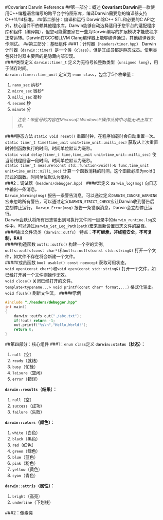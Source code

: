 #Covariant Darwin Reference
##第一部分：概述
**Covariant Darwin**是一款使用C++编程语言编写的跨平台字符图形库，编译Darwin需要您的编译器支持C++11/14标准。
##第二部分：编译和运行
Darwin除C++ STL和必要的C API之外，核心组件不依赖其他程序库。Darwin能够自动选择适用于您平台的适配程序库和组件（编译期），但您可能需要家在一些为Darwin编写的扩展模块才能使程序正常运转。Darwin在GCC和LLVM Clang编译器上能够编译通过，其他编译器未作测试。
##第三部分：基础组件
###1：计时器（`headers/timer.hpp`）
Darwin计时器（`darwin::timer`）是一个类（`class`），但是其成员都是静态成员。使用类包装计时器主要目的是隐藏内部实现。  
####类型定义
`darwin::timer_t` 定义为无符号长整数类型（`unsigned long`），用于储存时间。  
`darwin::timer::time_unit` 定义为 `enum class`，包含了5个枚举量：
1. `nano_sec` 纳秒*
2. `micro_sec` 微秒*
3. `milli_sec` 毫秒
4. `second` 秒
5. `minute` 分
> *注意：带星号的内容在Microsoft Windows®操作系统中可能无法正常工作。*  

####静态方法
`static void reset()` 重置时钟，在程序加载时会自动重置一次。  
`static timer_t time(time_unit unit=time_unit::milli_sec)` 获取从上次重置时钟到函数执行的时间，时间单位默认为毫秒。  
`static void delay(timer_t time,time_unit unit=time_unit::milli_sec)` 使当前线程阻塞一段时间，时间单位默认为毫秒。  
`static timer_t measure(const std::function<void()>& func,time_unit unit=time_unit::milli_sec)` 计算一个函数消耗的时间，这个函数必须为void()形式的函数。时间单位默认为毫秒。  
###2：调试器（`headers/debugger.hpp`）
####宏定义
`Darwin_log(msg)` 向日志中输出一条消息。  
`Darwin_Warning(msg)` 报告一条警告消息，可以通过定义`DARWIN_IGNORE_WARNING`宏来忽略所有警告，可以通过定义`DARWIN_STRICT_CHECK`宏让Darwin收到警告后立刻停止运行。
`Darwin_Error(msg)` 报告一条错误消息，Darwin会立刻停止运行。  
Darwin会默认将所有日志输出到可执行文件同一目录中的`darwin_runtime.log`文件中。可以通过`Darwin_Set_Log_Path(path)`宏来重新设置日志文件的路径。
####输出文件流类（`darwin::outfs`）
特点：**不可继承，非线程安全，不可复制，RAII**  
#####构造函数
`outfs::outfs()` 构建一个空的实例。  
`outfs::outfs(const char*)`和`outfs::outfs(const std::string&)` 打开一个文件，如文件不存在将会新建一个文件。  
#####成员函数
`bool usable() const noexcept` 获取可用状态。  
`void open(const char*)`和`void open(const std::string&)` 打开一个文件，如已经打开另一个文件则操作无效。  
`void close()` 关闭已经打开的文件。  
`template<typename...> void printf(const char* format,...)` 格式化输出。  
`void flush()` 刷新文件流。
#####示例
```c++
#include "./headers/debugger.hpp"
int main()
{
	darwin::outfs out("./abc.txt");
	if(!out) return -1;
	out.printf("%s\n","Hello,World!");
	return 0;
}
```
##第四部分：核心组件
###1：`enum class`定义
**`darwin::status`（状态）：**
1. `null`（空）
2. `ready`（就绪）
3. `busy`（忙碌）
4. `leisure`（空闲）
5. `error`（错误）

**`darwin::results`（结果）：**
1. `null`（空）
2. `success`（成功）
3. `failure`（失败）

**`darwin::colors`（颜色）：**
1. `white`（白色）
2. `black`（黑色）
3. `red`（红色）
4. `green`（绿色）
5. `blue`（蓝色）
6. `pink`（粉色）
7. `yellow`（黄色）
8. `cyan`（青色）

**`darwin::attris`（属性）：**
1. `bright`（高亮）
2. `underline`（下划线）

###2：像素类